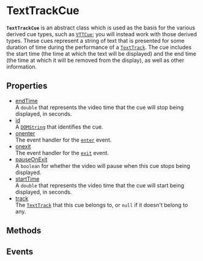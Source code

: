 # TextTrackCue

<div class='overview'><span class="seoSummary"><code><strong>TextTrackCue</strong></code> is an abstract class which is used as the basis for the various derived cue types, such as <a href="/en-US/docs/Web/API/VTTCue" title="This interface also inherits properties from TextTrackCue."><code>VTTCue</code></a>; you will instead work with those derived types.</span> These cues represent a string of text that is presented for some duration of time during the performance of a <a href="/en-US/docs/Web/API/TextTrack" title="This interface also inherits properties from EventTarget."><code>TextTrack</code></a>. The cue includes the start time (the time at which the text will be displayed) and the end time (the time at which it will be removed from the display), as well as other information.</div>

## Properties

<ul class="items properties">
  <li>
    <a href="">endTime</a>
    <div>A <code>double</code> that represents the video time that the cue will stop being displayed, in seconds.</div>
  </li>
  <li>
    <a href="">id</a>
    <div>A <a href="/en-US/docs/Web/API/DOMString" title="DOMString is a UTF-16 String. As JavaScript already uses such strings, DOMString is mapped directly to a String."><code>DOMString</code></a> that identifies the cue.</div>
  </li>
  <li>
    <a href="">onenter</a>
    <div>The event handler for the <code><a class="new" href="/en-US/docs/Web/Events/enter" rel="nofollow" title="/en-US/docs/Web/Events/enter">enter</a></code> event.</div>
  </li>
  <li>
    <a href="">onexit</a>
    <div>The event handler for the <code><a class="new" href="/en-US/docs/Web/Events/exit" rel="nofollow" title="/en-US/docs/Web/Events/exit">exit</a></code> event.</div>
  </li>
  <li>
    <a href="">pauseOnExit</a>
    <div>A <code>boolean</code> for whether the video will pause when this cue stops being displayed.</div>
  </li>
  <li>
    <a href="">startTime</a>
    <div>A <code>double</code> that represents the video time that the cue will start being displayed, in seconds.</div>
  </li>
  <li>
    <a href="">track</a>
    <div>The <a href="/en-US/docs/Web/API/TextTrack" title="This interface also inherits properties from EventTarget."><code>TextTrack</code></a> that this cue belongs to, or <code>null</code> if it doesn't belong to any.</div>
  </li>
</ul>

## Methods

<ul class="items methods">

</ul>

## Events
